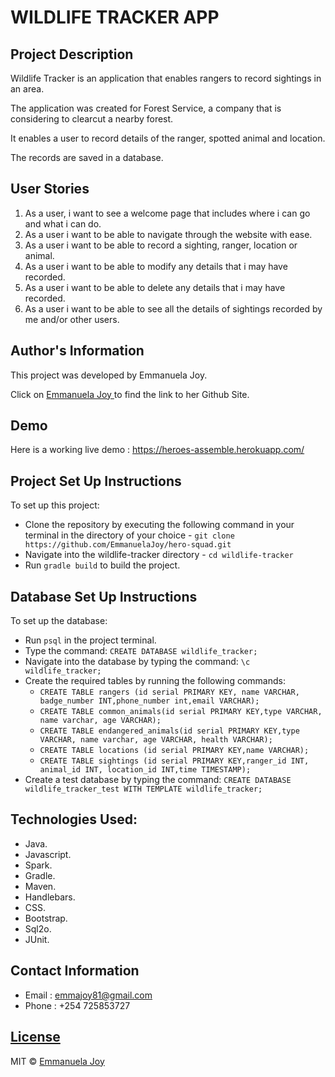 # WILDLIFE TRACKER APP

## Project Description

<p>Wildlife Tracker is an application that enables rangers to record sightings in an area.</p>

<p>The application was created for Forest Service, a company that is considering to clearcut a nearby forest.</p>

<p>It enables a user to record details of the ranger, spotted animal and location.</p>

<p>The records are saved in a database.</p>

## User Stories

1. As a user, i want to see a welcome page that includes where i can go and what i can do.
2. As  a user i want to be able to navigate through the website with ease.
3. As a user i want to be able to record a sighting, ranger, location or animal.
4. As a user i want to be able to modify any details that i may have recorded.
5. As a user i want to be able to delete any details that i may have recorded.
6. As a user i want to be able to see all the details of sightings recorded by me and/or other users.

## Author's Information

<p>This project was developed by Emmanuela Joy.</p>

Click on [Emmanuela Joy ](https://github.com/EmmanuelaJoy) to find the link to her Github Site.

## Demo

Here is a working live demo : https://heroes-assemble.herokuapp.com/

## Project Set Up Instructions

To set up this project:
- Clone the repository by executing the following command in your terminal in the directory of your choice - `git clone https://github.com/EmmanuelaJoy/hero-squad.git`
- Navigate into the wildlife-tracker directory - `cd wildlife-tracker`
- Run `gradle build` to build the project.

## Database Set Up Instructions

To set up the database:
- Run `psql` in the project terminal.
- Type the command: `CREATE DATABASE wildlife_tracker;`
- Navigate into the database by typing the command: `\c wildlife_tracker;`
- Create the required tables by running the following commands:
    - `CREATE TABLE rangers (id serial PRIMARY KEY, name VARCHAR, badge_number INT,phone_number int,email VARCHAR);`
  - `CREATE TABLE common_animals(id serial PRIMARY KEY,type VARCHAR, name varchar, age VARCHAR);`
  - `CREATE TABLE endangered_animals(id serial PRIMARY KEY,type VARCHAR, name varchar, age VARCHAR, health VARCHAR);`
  - `CREATE TABLE locations (id serial PRIMARY KEY,name VARCHAR);`
  - `CREATE TABLE sightings (id serial PRIMARY KEY,ranger_id INT, animal_id INT, location_id INT,time TIMESTAMP);`
- Create a test database by typing the command: `CREATE DATABASE wildlife_tracker_test WITH TEMPLATE wildlife_tracker;`

## Technologies Used:

- Java.
- Javascript.
- Spark.
- Gradle.
- Maven.
- Handlebars.
- CSS.
- Bootstrap.
- Sql2o.
- JUnit.


## Contact Information

- Email : emmajoy81@gmail.com
- Phone : +254 725853727

## [License](https://github.com/EmmanuelaJoy/githubSearch/blob/main/LICENSE)

MIT © [Emmanuela Joy ](https://github.com/EmmanuelaJoy)
